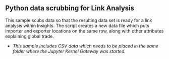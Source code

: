 ## Python data scrubbing for Link Analysis

This sample scubs data so that the resulting data set is ready for a link analysis within Insights.  The script creates a new data file which puts importer and exporter locations on the same row, along with other attributes explaining global trade.

* _This sample includes CSV data which needs to be placed in the same folder where the Jupyter Kernel Gateway was started._